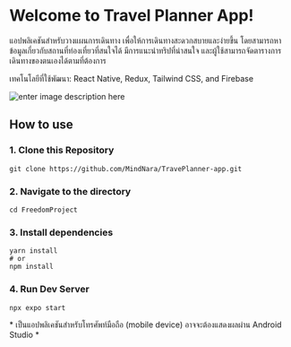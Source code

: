 # Welcome to Travel Planner App!

แอปพลิเคชันสำหรับวางแผนการเดินทาง เพื่อให้การเดินทางสะดวกสบายและง่ายขึ้น โดยสามารถหาข้อมูลเกี่ยวกับสถานที่ท่องเที่ยวที่สนใจได้ มีการแนะนำทริปที่น่าสนใจ และผู้ใช้สามารถจัดตารางการเดินทางของตนเองได้ตามที่ต้องการ

เทคโนโลยีที่ใช้พัฒนา: React Native, Redux, Tailwind CSS, and Firebase

![enter image description here](https://media.discordapp.net/attachments/1204364762515767306/1204387709364215808/page.png?ex=67d75e36&is=67d60cb6&hm=057a6bb1e5f3607cafdcd95fdf0dbda0d4cb135c587fdf6f679950af2867b927&=&format=webp&quality=lossless&width=699&height=900)

## How to use

### 1. Clone this Repository
  
    git clone https://github.com/MindNara/TravePlanner-app.git

### 2. Navigate to the directory 
 
    cd FreedomProject

### 3. Install dependencies

    yarn install
    # or
    npm install
   
### 4. Run Dev Server

    npx expo start

\* เป็นแอปพลิเคชันสำหรับโทรศัพท์มือถือ (mobile device) อาจจะต้องแสดงผลผ่าน Android Studio \*
